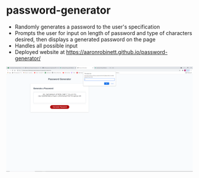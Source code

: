 # password-generator

* Randomly generates a password to the user's specification
* Prompts the user for input on length of password and type of characters desired, then displays a generated password on the page
* Handles all possible input
* Deployed website at https://aaronrobinett.github.io/password-generator/

![](./assets/images/finalScreenshot.png/ "screenshot of finished application")
